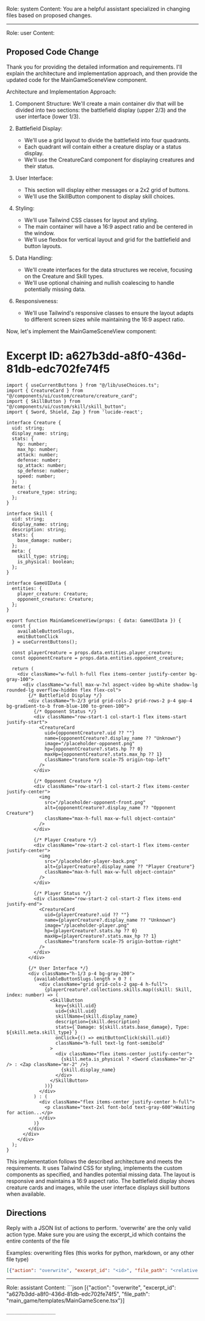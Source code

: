 Role: system
Content: You are a helpful assistant specialized in changing files based on proposed changes.
__________________
Role: user
Content: 
## Proposed Code Change
Thank you for providing the detailed information and requirements. I'll explain the architecture and implementation approach, and then provide the updated code for the MainGameSceneView component.

Architecture and Implementation Approach:

1. Component Structure:
   We'll create a main container div that will be divided into two sections: the battlefield display (upper 2/3) and the user interface (lower 1/3).

2. Battlefield Display:
   - We'll use a grid layout to divide the battlefield into four quadrants.
   - Each quadrant will contain either a creature display or a status display.
   - We'll use the CreatureCard component for displaying creatures and their status.

3. User Interface:
   - This section will display either messages or a 2x2 grid of buttons.
   - We'll use the SkillButton component to display skill choices.

4. Styling:
   - We'll use Tailwind CSS classes for layout and styling.
   - The main container will have a 16:9 aspect ratio and be centered in the window.
   - We'll use flexbox for vertical layout and grid for the battlefield and button layouts.

5. Data Handling:
   - We'll create interfaces for the data structures we receive, focusing on the Creature and Skill types.
   - We'll use optional chaining and nullish coalescing to handle potentially missing data.

6. Responsiveness:
   - We'll use Tailwind's responsive classes to ensure the layout adapts to different screen sizes while maintaining the 16:9 aspect ratio.

Now, let's implement the MainGameSceneView component:

# Excerpt ID: a627b3dd-a8f0-436d-81db-edc702fe74f5
```tsx main_game/templates/MainGameScene.tsx
import { useCurrentButtons } from "@/lib/useChoices.ts";
import { CreatureCard } from "@/components/ui/custom/creature/creature_card";
import { SkillButton } from "@/components/ui/custom/skill/skill_button";
import { Sword, Shield, Zap } from 'lucide-react';

interface Creature {
  uid: string;
  display_name: string;
  stats: {
    hp: number;
    max_hp: number;
    attack: number;
    defense: number;
    sp_attack: number;
    sp_defense: number;
    speed: number;
  };
  meta: {
    creature_type: string;
  };
}

interface Skill {
  uid: string;
  display_name: string;
  description: string;
  stats: {
    base_damage: number;
  };
  meta: {
    skill_type: string;
    is_physical: boolean;
  };
}

interface GameUIData {
  entities: {
    player_creature: Creature;
    opponent_creature: Creature;
  };
}

export function MainGameSceneView(props: { data: GameUIData }) {
  const {
    availableButtonSlugs,
    emitButtonClick
  } = useCurrentButtons();

  const playerCreature = props.data.entities.player_creature;
  const opponentCreature = props.data.entities.opponent_creature;

  return (
    <div className="w-full h-full flex items-center justify-center bg-gray-100">
      <div className="w-full max-w-7xl aspect-video bg-white shadow-lg rounded-lg overflow-hidden flex flex-col">
        {/* Battlefield Display */}
        <div className="h-2/3 grid grid-cols-2 grid-rows-2 p-4 gap-4 bg-gradient-to-b from-blue-100 to-green-100">
          {/* Opponent Status */}
          <div className="row-start-1 col-start-1 flex items-start justify-start">
            <CreatureCard
              uid={opponentCreature?.uid ?? ""}
              name={opponentCreature?.display_name ?? "Unknown"}
              image="/placeholder-opponent.png"
              hp={opponentCreature?.stats.hp ?? 0}
              maxHp={opponentCreature?.stats.max_hp ?? 1}
              className="transform scale-75 origin-top-left"
            />
          </div>
          
          {/* Opponent Creature */}
          <div className="row-start-1 col-start-2 flex items-center justify-center">
            <img
              src="/placeholder-opponent-front.png"
              alt={opponentCreature?.display_name ?? "Opponent Creature"}
              className="max-h-full max-w-full object-contain"
            />
          </div>
          
          {/* Player Creature */}
          <div className="row-start-2 col-start-1 flex items-center justify-center">
            <img
              src="/placeholder-player-back.png"
              alt={playerCreature?.display_name ?? "Player Creature"}
              className="max-h-full max-w-full object-contain"
            />
          </div>
          
          {/* Player Status */}
          <div className="row-start-2 col-start-2 flex items-end justify-end">
            <CreatureCard
              uid={playerCreature?.uid ?? ""}
              name={playerCreature?.display_name ?? "Unknown"}
              image="/placeholder-player.png"
              hp={playerCreature?.stats.hp ?? 0}
              maxHp={playerCreature?.stats.max_hp ?? 1}
              className="transform scale-75 origin-bottom-right"
            />
          </div>
        </div>

        {/* User Interface */}
        <div className="h-1/3 p-4 bg-gray-200">
          {availableButtonSlugs.length > 0 ? (
            <div className="grid grid-cols-2 gap-4 h-full">
              {playerCreature?.collections.skills.map((skill: Skill, index: number) => (
                <SkillButton
                  key={skill.uid}
                  uid={skill.uid}
                  skillName={skill.display_name}
                  description={skill.description}
                  stats={`Damage: ${skill.stats.base_damage}, Type: ${skill.meta.skill_type}`}
                  onClick={() => emitButtonClick(skill.uid)}
                  className="h-full text-lg font-semibold"
                >
                  <div className="flex items-center justify-center">
                    {skill.meta.is_physical ? <Sword className="mr-2" /> : <Zap className="mr-2" />}
                    {skill.display_name}
                  </div>
                </SkillButton>
              ))}
            </div>
          ) : (
            <div className="flex items-center justify-center h-full">
              <p className="text-2xl font-bold text-gray-600">Waiting for action...</p>
            </div>
          )}
        </div>
      </div>
    </div>
  );
}
```

This implementation follows the described architecture and meets the requirements. It uses Tailwind CSS for styling, implements the custom components as specified, and handles potential missing data. The layout is responsive and maintains a 16:9 aspect ratio. The battlefield display shows creature cards and images, while the user interface displays skill buttons when available.

## Directions
Reply with a JSON list of actions to perform. 'overwrite' are the only valid action type. 
Make sure you are using the excerpt_id which contains the entire contents of the file

Examples:
overwriting files (this works for python, markdown, or any other file type)
```json output_example1
[{"action": "overwrite", "excerpt_id": "<id>", "file_path": "<relative file path>"}]
```

__________________
Role: assistant
Content: ```json
[{"action": "overwrite", "excerpt_id": "a627b3dd-a8f0-436d-81db-edc702fe74f5", "file_path": "main_game/templates/MainGameScene.tsx"}]
```
__________________
